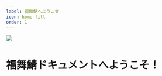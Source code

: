 ```yaml
---
label: 福舞鯖へようこせ
icon: home-fill
order: 1
---
```

![](https://cdn.discordapp.com/attachments/1171174000089628783/1202596895147565076/2024-02-01_21-50-32.png)　
# 福舞鯖ドキュメントへようこそ！